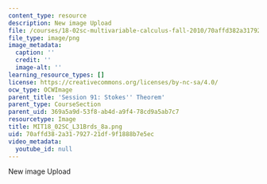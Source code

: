 ```yaml
---
content_type: resource
description: New image Upload
file: /courses/18-02sc-multivariable-calculus-fall-2010/70affd382a31792721df9f1888b7e5ec_MIT18_02SC_L31Brds_8a.png
file_type: image/png
image_metadata:
  caption: ''
  credit: ''
  image-alt: ''
learning_resource_types: []
license: https://creativecommons.org/licenses/by-nc-sa/4.0/
ocw_type: OCWImage
parent_title: 'Session 91: Stokes'' Theorem'
parent_type: CourseSection
parent_uid: 369a5a9d-53f8-ab4d-a9f4-78cd9a5ab7c7
resourcetype: Image
title: MIT18_02SC_L31Brds_8a.png
uid: 70affd38-2a31-7927-21df-9f1888b7e5ec
video_metadata:
  youtube_id: null
---
```

New image Upload